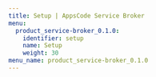 ```yaml
---
title: Setup | AppsCode Service Broker
menu:
  product_service-broker_0.1.0:
    identifier: setup
    name: Setup
    weight: 30
menu_name: product_service-broker_0.1.0
---
```


